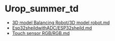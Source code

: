 # Urop_summer_td

- [3D model Balancing Robot/3D model robot.md](3D%20model%20Balancing%20Robot/3D%20model%20robot.md)
- [Esp32sheildwithADC/ESP32sheild.md](Esp32sheildwithADC/ESP32sheild.md)
- [Touch sensor RGB/RGB.md](Touch%20sensor%20RGB/RGB.md)
